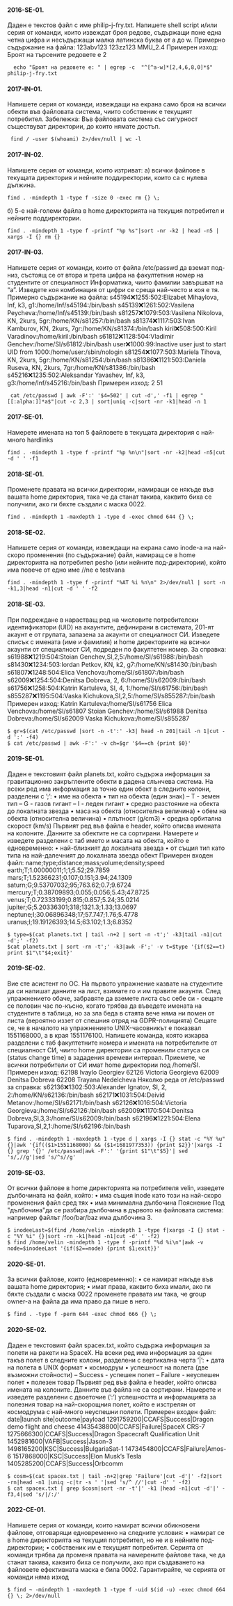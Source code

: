 #### 2016-SE-01. 
Даден е текстов файл с име philip-j-fry.txt. Напишете shell script и/или серия от
команди, които извеждат броя редове, съдържащи поне една четна цифра и несъдържащи малка
латинска буква от a до w.
Примерно съдържание на файла:
123abv123
123zz123
MMU_2.4
Примерен изход:
Броят на търсените редовете е 2

```shell
  echo "Броят на редовете е: " | egrep -c  "^[^a-w]*[2,4,6,8,0]*$" philip-j-fry.txt
```
#### 2017-IN-01. 
Напишете серия от команди, извеждащи на екрана само броя на всички обекти във
файловата система, чиито собственик е текущият потребител.
Забележка: Във файловата система със сигурност съществуват директории, до които нямате
достъп.

```shell
 find / -user $(whoami) 2>/dev/null | wc -l
```
#### 2017-IN-02.
Напишете серия от команди, които изтриват:
а) всички файлове в текущата директория и нейните поддиректории, които са с нулева дължина.
```shell
find . -mindepth 1 -type f -size 0 -exec rm {} \;
```
б) 5-е най-големи файла в home директорията на текущия потребител и нейните поддиректории.
```shell
find . -mindepth 1 -type f -printf "%p %s"|sort -nr -k2 | head -n5 | xargs -I {} rm {}
```

#### 2017-IN-03. 
Напишете серия от команди, които от файла /etc/passwd да вземат под-низ, състоящ
се от втора и трета цифра на факултетния номер на студентите от специалност Информатика,
чиито фамилии завършват на “а”. Изведете коя комбинация от цифри се среща най-често и коя е
тя.
Примерно съдържание на файла:
s45194:x:1255:502:Elizabet Mihaylova, Inf, k3, g1:/home/Inf/s45194:/bin/bash
s45139:x:1261:502:Vasilena Peycheva:/home/Inf/s45139:/bin/bash
s81257:x:1079:503:Vasilena Nikolova, KN, 2kurs, 5gr:/home/KN/s81257:/bin/bash
s81374:x:1117:503:Ivan Kamburov, KN, 2kurs, 7gr:/home/KN/s81374:/bin/bash
kiril:x:508:500:Kiril Varadinov:/home/kiril:/bin/bash
s61812:x:1128:504:Vladimir Genchev:/home/SI/s61812:/bin/bash
user:x:1000:99:Inactive user just to start UID from 1000:/home/user:/sbin/nologin
s81254:x:1077:503:Mariela Tihova, KN, 2kurs, 5gr:/home/KN/s81254:/bin/bash
s81386:x:1121:503:Daniela Ruseva, KN, 2kurs, 7gr:/home/KN/s81386:/bin/bash
s45216:x:1235:502:Aleksandar Yavashev, Inf, k3, g3:/home/Inf/s45216:/bin/bash
Примерен изход:
2 51

```shell
 cat /etc/passwd | awk -F':' '$4=502' | cut -d',' -f1 | egrep "[[:alpha:]]*a$"|cut -c 2,3 | sort|uniq -c|sort -nr -k1|head -n 1

```

#### 2017-SE-01. 
Намерете имената на топ 5 файловете в текущата директория с най-много hardlinks
```shell
find . -mindepth 1 -type f -printf "%p %n\n"|sort -nr -k2|head -n5|cut -d ' ' -f1
```

#### 2018-SE-01.
Променете правата на всички директории, намиращи се някъде във вашата home
директория, така че да станат такива, каквито биха се получили, ако ги бяхте създали с маска
0022.
```shell
find . -mindepth 1 -maxdepth 1 -type d -exec chmod 644 {} \;
```

#### 2018-SE-02.
Напишете серия от команди, извеждащи на екрана само inode-а на най-скоро променения (по съдържание) файл, намиращ се в home директорията на потребител pesho (или нейните под-директории), който има повече от едно име //ne e testvana
```shell
find . -mindepth 1 -type f -printf "%AT %i %n\n" 2>/dev/null | sort -n -k1,3|head -n1|cut -d ' ' -f2
```
#### 2018-SE-03.
При подреждане в нарастващ ред на числовите потребителски идентификатори (UID)
на акаунтите, дефинирани в системата, 201-ят акаунт е от групата, запазена за акаунти от специалност СИ.
Изведете списък с имената (име и фамилия) и home директориите на всички акаунти от специалност
СИ, подреден по факултетен номер.
За справка:
s61988:x:1219:504:Stoian Genchev,SI,2,5:/home/SI/s61988:/bin/bash
s81430:x:1234:503:Iordan Petkov, KN, k2, g7:/home/KN/s81430:/bin/bash
s61807:x:1248:504:Elica Venchova:/home/SI/s61807:/bin/bash
s62009:x:1254:504:Denitsa Dobreva, 2, 6:/home/SI/s62009:/bin/bash
s61756:x:1258:504:Katrin Kartuleva, SI, 4, 1:/home/SI/s61756:/bin/bash
s855287:x:1195:504:Vaska Kichukova,SI,2,5:/home/SI/s855287:/bin/bash
Примерен изход:
Katrin Kartuleva:/home/SI/s61756
Elica Venchova:/home/SI/s61807
Stoian Genchev:/home/SI/s61988
Denitsa Dobreva:/home/SI/s62009
Vaska Kichukova:/home/SI/s855287

```shell
$ gr=$(cat /etc/passwd |sort -n -t':' -k3| head -n 201|tail -n 1|cut -d ':' -f4)
$ cat /etc/passwd | awk -F':' -v ch=$gr '$4==ch {print $0}'
```
#### 2019-SE-01.
Даден е текстовият файл planets.txt, който съдържа информация за гравитационно
закръглените обекти в дадена слънчева система. На всеки ред има информация за точно един обект
в следните колони, разделени с ’;’:
• име на обекта
• тип на обекта (един знак)
– Т - земен тип
– G - газов гигант
– I - леден гигант
• средно разстояние на обекта до локалната звезда
• маса на обекта (относителна величина)
• обем на обекта (относителна величина)
• плътност (g/cm3)
• средна орбитална скорост (km/s)
Първият ред във файла e header, който описва имената на колоните.
Данните за обектите не са сортирани.
Намерете и изведете разделени с таб името и масата на обекта, който е едновременно:
• най-близкият до локалната звезда
• от същия тип като типа на най-далечният до локалната звезда обект
Примерен входен файл:
name;type;distance;mass;volume;density;speed
earth;T;1.00000011;1;1;5.52;29.7859
mars;T;1.52366231;0.107;0.151;3.94;24.1309
saturn;G;9.53707032;95;763.62;0.7;9.6724
mercury;T;0.38709893;0.055;0.056;5.43;47.8725
venus;T;0.72333199;0.815;0.857;5.24;35.0214
jupiter;G;5.20336301;318;1321.3;1.33;13.0697
neptune;I;30.06896348;17;57.747;1.76;5.4778
uranus;I;19.19126393;14.5;63.102;1.3;6.8352
```shell
$ type=$(cat planets.txt | tail -n+2 | sort -n -t';' -k3|tail -n1|cut -d';' -f2)
$cat planets.txt | sort -rn -t';' -k3|awk -F';' -v t=$type '{if($2==t) print $1"\t"$4;exit}'
```

#### 2019-SE-02.
Вие сте асистент по ОС. На първото упражнение казвате на студентите да си напишат
данните на лист, взимате го и им правите акаунти. След упражнението обаче, забравяте да вземете
листа със себе си - сещате се половин час по-късно, когато трябва да въведете имената на студентите
в таблица, но за зла беда в стаята вече няма ни помен от листа (вероятно иззет от спешния отряд
на GDPR-полицията)
Сещате се, че в началото на упражнението UNIX-часовникът е показвал 1551168000, а в края
1551176100.
Напишете команда, която изкарва разделени с таб факултетните номера и имената на потребителите от специалност СИ, чиито home директории са променили статуса си (status change time) в
зададения времеви интервал.
Приемете, че всички потребители от СИ имат home директории под /home/SI.
Примерен изход:
62198 Ivaylo Georgiev
62126 Victoria Georgieva
62009 Denitsa Dobreva
62208 Trayana Nedelcheva
Няколко реда от /etc/passwd за справка:
s62136:x:1302:503:Alexander Ignatov, SI, 2, 2:/home/KN/s62136:/bin/bash
s62171:x:1031:504:Deivid Metanov:/home/SI/s62171:/bin/bash
s62126:x:1016:504:Victoria Georgieva:/home/SI/s62126:/bin/bash
s62009:x:1170:504:Denitsa Dobreva,SI,3,3:/home/SI/s62009:/bin/bash
s62196:x:1221:504:Elena Tuparova,SI,2,1:/home/SI/s62196:/bin/bash
```shell
$ find . -mindepth 1 -maxdepth 1 -type d | xargs -I {} stat -c "%Y %u" {}|awk '{if(($1>1551168000) && ($1<1681977353)) {print $2}}'|xargs -I {} grep '{}' /etc/passwd|awk -F':' '{print $1"\t"$5}'| sed 's/,//g'|sed 's/^s//g'
```

#### 2019-SE-03.
От всички файлове в home директорията на потребителя velin, изведете дълбочината
на файл, който:
• има същия inode като този на най-скоро променения файл сред тях
• има минимална дълбочина
Пояснение Под "дълбочина"да се разбира дълбочина в дървото на файловата система: например
файлът /foo/bar/baz има дълбочина 3.
```shell
$ inodeeLast=$(find /home/velin -mindepth 1 -type f|xargs -I {} stat -c "%Y %i" {}|sort -rn -k1|head -n1|cut -d' ' -f2)
$ find /home/velin -mindepth 1 -type f -printf "%d %i\n"|awk -v node=$inodeeLast '{if($2==node) {print $1;exit}}' 
```

#### 2020-SE-01.
За всички файлове, които (едновременно):
• се намират някъде във вашата home директория;
• имат права, каквито биха имали, ако ги бяхте създали с маска 0022
променете правата им така, че group owner-а на файла да има право да пише в него.
```shell
$ find . -type f -perm 644 -exec chmod 666 {} \; 
```

#### 2020-SE-02.
Даден е текстовият файл spacex.txt, който съдържа информация за полети на
ракети на SpaceX. На всеки ред има информация за един такъв полет в следните колони, разделени
с вертикална черта ’|’:
• дата на полета в UNIX формат
• космодрум
• успешност на полета (две възможни стойности)
– Success - успешен полет
– Failure - неуспешен полет
• полезен товар
Първият ред във файла e header, който описва имената на колоните. Данните във файла не са
сортирани.
Намерете и изведете разделени с двоеточие (’:’) успешността и информацията за полезния товар
на най-скорощния полет, който е изстрелян от космодрума с най-много неуспешни полети.
Примерен входен файл:
date|launch site|outcome|payload
1291759200|CCAFS|Success|Dragon demo flight and cheese
41435438800|CCAFS|Failure|SpaceX CRS-7
1275666300|CCAFS|Success|Dragon Spacecraft Qualification Unit
1452981600|VAFB|Success|Jason-3
1498165200|KSC|Success|BulgariaSat-1
1473454800|CCAFS|Failure|Amos-6
1517868000|KSC|Success|Elon Musk’s Tesla
1405285200|CCAFS|Success|Orbcomm
```shell
$ cosm=$(cat spacex.txt | tail -n+2|grep 'Failure'|cut -d'|' -f2|sort -rn|head -n1 |uniq -c|tr -s ' '|sed 's/^ //'|cut -d' ' -f2)
$ cat spacex.txt | grep $cosm|sort -nr -t'|' -k1 |head -n1|cut -d'|' -f3,4|sed 's/|/:/'
```
#### 2022-CE-01.
Напишете серия от команди, които намират всички обикновени файлове, отговарящи едновременно
на следните условия:
• намират се в home директорията на текущия потребител, но не и в нейните под-директории;
• собственик им е текущият потребител.
Серията от команди трябва да променя правата на намерените файлове така, че да станат такива,
каквито биха се получили, ако при създаването на файловете ефективната маска е била 0002.
Гарантирайте, че серията от команди няма изход
```shell
$ find ~ -mindepth 1 -maxdepth 1 -type f -uid $(id -u) -exec chmod 664 {} \; 2>/dev/null
```

```shell

```
